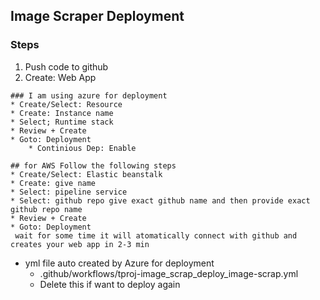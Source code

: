 ## Image Scraper Deployment

### Steps
1. Push code to github
2. Create: Web App
```
### I am using azure for deployment
* Create/Select: Resource
* Create: Instance name
* Select; Runtime stack
* Review + Create
* Goto: Deployment
    * Continious Dep: Enable
```
```
## for AWS Follow the following steps
* Create/Select: Elastic beanstalk
* Create: give name
* Select: pipeline service 
* Select: github repo give exact github name and then provide exact github repo name
* Review + Create
* Goto: Deployment
 wait for some time it will atomatically connect with github and creates your web app in 2-3 min
```



* yml file auto created by Azure for deployment
    * .github/workflows/tproj-image_scrap_deploy_image-scrap.yml
    * Delete this if want to deploy again
